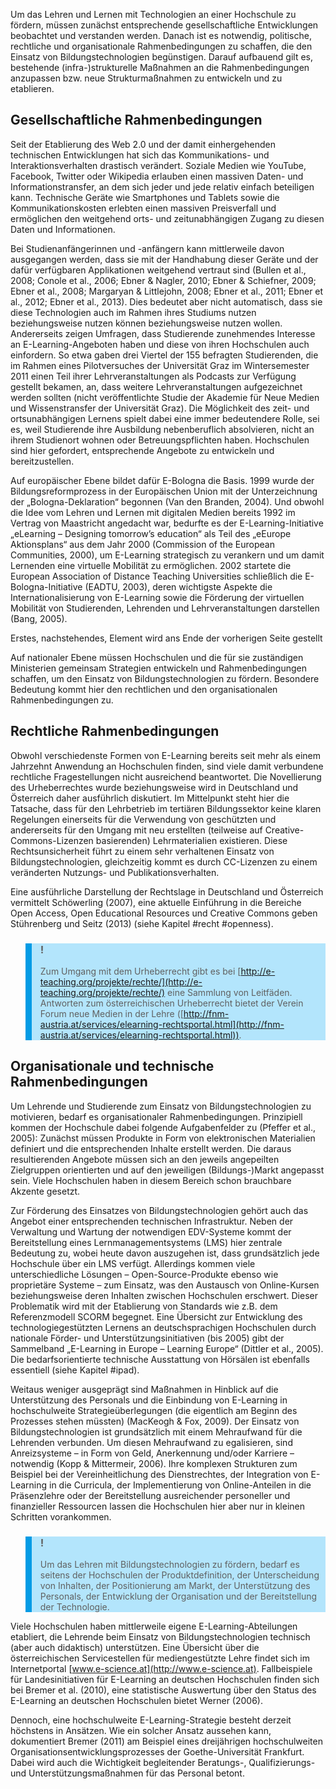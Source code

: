 <!-- filename: 02_Rahmenbedingungen.md -->
<!-- title: Rahmenbedingungen -->

Um das Lehren und Lernen mit Technologien an einer Hochschule zu fördern, müssen zunächst entsprechende gesellschaftliche Entwicklungen beobachtet und verstanden werden. Danach ist es notwendig, politische, rechtliche und organisationale Rahmenbedingungen zu schaffen, die den Einsatz von Bildungstechnologien begünstigen. Darauf aufbauend gilt es, bestehende (infra-)strukturelle Maßnahmen an die Rahmenbedingungen anzupassen bzw. neue Strukturmaßnahmen zu entwickeln und zu etablieren.

## Gesellschaftliche Rahmenbedingungen

Seit der Etablierung des Web 2.0 und der damit einhergehenden technischen Entwicklungen hat sich das Kommunikations- und Interaktionsverhalten drastisch verändert. Soziale Medien wie YouTube, Facebook, Twitter oder Wikipedia erlauben einen massiven Daten- und Informationstransfer, an dem sich jeder und jede relativ einfach beteiligen kann. Technische Geräte wie Smartphones und Tablets sowie die Kommunikationskosten erlebten einen massiven Preisverfall und ermöglichen den weitgehend orts- und zeitunabhängigen Zugang zu diesen Daten und Informationen.

Bei Studienanfängerinnen und -anfängern kann mittlerweile davon ausgegangen werden, dass sie mit der Handhabung dieser Geräte und der dafür verfügbaren Applikationen weitgehend vertraut sind (Bullen et al., 2008; Conole et al., 2006; Ebner &amp; Nagler, 2010; Ebner &amp; Schiefner, 2009; Ebner et al., 2008; Margaryan &amp; Littlejohn, 2008; Ebner et al., 2011; Ebner et al., 2012; Ebner et al., 2013). Dies bedeutet aber nicht automatisch, dass sie diese Technologien auch im Rahmen ihres Studiums nutzen beziehungsweise nutzen können beziehungsweise nutzen wollen. Andererseits zeigen Umfragen, dass Studierende zunehmendes Interesse an E-Learning-Angeboten haben und diese von ihren Hochschulen auch einfordern. So etwa gaben drei Viertel der 155 befragten Studierenden, die im Rahmen eines Pilotversuches der Universität Graz im Wintersemester 2011 einen Teil ihrer Lehrveranstaltungen als Podcasts zur Verfügung gestellt bekamen, an, dass weitere Lehrveranstaltungen aufgezeichnet werden sollten (nicht veröffentlichte Studie der Akademie für Neue Medien und Wissenstransfer der Universität Graz). Die Möglichkeit des zeit- und ortsunabhängigen Lernens spielt dabei eine immer bedeutendere Rolle, sei es, weil Studierende ihre Ausbildung nebenberuflich absolvieren, nicht an ihrem Studienort wohnen oder Betreuungspflichten haben. Hochschulen sind hier gefordert, entsprechende Angebote zu entwickeln und bereitzustellen.

Auf europäischer Ebene bildet dafür E-Bologna die Basis. 1999 wurde der Bildungsreformprozess in der Europäischen Union mit der Unterzeichnung der „Bologna-Deklaration“ begonnen (Van den Branden, 2004). Und obwohl die Idee vom Lehren und Lernen mit digitalen Medien bereits 1992 im Vertrag von Maastricht angedacht war, bedurfte es der E-Learning-Initiative „eLearning – Designing tomorrow’s education“ als Teil des „eEurope Aktionsplans“ aus dem Jahr 2000 (Commission of the European Communities, 2000), um E-Learning strategisch zu verankern und um damit Lernenden eine virtuelle Mobilität zu ermöglichen. 2002 startete die European Association of Distance Teaching Universities schließlich die E-Bologna-Initiative (EADTU, 2003), deren wichtigste Aspekte die Internationalisierung von E-Learning sowie die Förderung der virtuellen Mobilität von Studierenden, Lehrenden und Lehrveranstaltungen darstellen (Bang, 2005).

Erstes, nachstehendes, Element wird ans Ende der vorherigen Seite gestellt

Auf nationaler Ebene müssen Hochschulen und die für sie zuständigen Ministerien gemeinsam Strategien entwickeln und Rahmenbedingungen schaffen, um den Einsatz von Bildungstechnologien zu fördern. Besondere Bedeutung kommt hier den rechtlichen und den organisationalen Rahmenbedingungen zu.

## Rechtliche Rahmenbedingungen

Obwohl verschiedenste Formen von E-Learning bereits seit mehr als einem Jahrzehnt Anwendung an Hochschulen finden, sind viele damit verbundene rechtliche Fragestellungen nicht ausreichend beantwortet. Die Novellierung des Urheberrechtes wurde beziehungsweise wird in Deutschland und Österreich daher ausführlich diskutiert. Im Mittelpunkt steht hier die Tatsache, dass für den Lehrbetrieb im tertiären Bildungssektor keine klaren Regelungen einerseits für die Verwendung von geschützten und andererseits für den Umgang mit neu erstellten (teilweise auf Creative-Commons-Lizenzen basierenden) Lehrmaterialien existieren. Diese Rechtsunsicherheit führt zu einem sehr verhaltenen Einsatz von Bildungstechnologien, gleichzeitig kommt es durch CC-Lizenzen zu einem veränderten Nutzungs- und Publikationsverhalten.

Eine ausführliche Darstellung der Rechtslage in Deutschland und Österreich vermittelt Schöwerling (2007), eine aktuelle Einführung in die Bereiche Open Access, Open Educational Resources und Creative Commons geben Stührenberg und Seitz (2013) (siehe Kapitel #recht #openness).

<blockquote style="background: #B3E5FC; border-left: 10px solid #039BE5">

### !

Zum Umgang mit dem Urheberrecht gibt es bei [http://e-teaching.org/projekte/rechte/](http://e-teaching.org/projekte/rechte/) eine Sammlung von Leitfäden. Antworten zum österreichischen Urheberrecht bietet der Verein Forum neue Medien in der Lehre ([http://fnm-austria.at/services/elearning-rechtsportal.html](http://fnm-austria.at/services/elearning-rechtsportal.html)).

</blockquote>

## Organisationale und technische Rahmenbedingungen

Um Lehrende und Studierende zum Einsatz von Bildungstechnologien zu motivieren, bedarf es organisationaler Rahmenbedingungen. Prinzipiell kommen der Hochschule dabei folgende Aufgabenfelder zu (Pfeffer et al., 2005): Zunächst müssen Produkte in Form von elektronischen Materialien definiert und die entsprechenden Inhalte erstellt werden. Die daraus resultierenden Angebote müssen sich an den jeweils angepeilten Zielgruppen orientierten und auf den jeweiligen (Bildungs-)Markt angepasst sein. Viele Hochschulen haben in diesem Bereich schon brauchbare Akzente gesetzt.

Zur Förderung des Einsatzes von Bildungstechnologien gehört auch das Angebot einer entsprechenden technischen Infrastruktur. Neben der Verwaltung und Wartung der notwendigen EDV-Systeme kommt der Bereitstellung eines Lernmanagementsystems (LMS) hier zentrale Bedeutung zu, wobei heute davon auszugehen ist, dass grundsätzlich jede Hochschule über ein LMS verfügt. Allerdings kommen viele unterschiedliche Lösungen – Open-Source-Produkte ebenso wie proprietäre Systeme – zum Einsatz, was den Austausch von Online-Kursen beziehungsweise deren Inhalten zwischen Hochschulen erschwert. Dieser Problematik wird mit der Etablierung von Standards wie z.B. dem Referenzmodell SCORM begegnet. Eine Übersicht zur Entwicklung des technologiegestützten Lernens an deutschsprachigen Hochschulen durch nationale Förder- und Unterstützungsinitiativen (bis 2005) gibt der Sammelband „E-Learning in Europe – Learning Europe“ (Dittler et al., 2005). Die bedarfsorientierte technische Ausstattung von Hörsälen ist ebenfalls essentiell (siehe Kapitel #ipad).

Weitaus weniger ausgeprägt sind Maßnahmen in Hinblick auf die Unterstützung des Personals und die Einbindung von E-Learning in hochschulweite Strategieüberlegungen (die eigentlich am Beginn des Prozesses stehen müssten) (MacKeogh &amp; Fox, 2009). Der Einsatz von Bildungstechnologien ist grundsätzlich mit einem Mehraufwand für die Lehrenden verbunden. Um diesen Mehraufwand zu egalisieren, sind Anreizsysteme – in Form von Geld, Anerkennung und/oder Karriere – notwendig (Kopp &amp; Mittermeir, 2006). Ihre komplexen Strukturen zum Beispiel bei der Vereinheitlichung des Dienstrechtes, der Integration von E-Learning in die Curricula, der Implementierung von Online-Anteilen in die Präsenzlehre oder der Bereitstellung ausreichender personeller und finanzieller Ressourcen lassen die Hochschulen hier aber nur in kleinen Schritten vorankommen.

<blockquote style="background: #B3E5FC; border-left: 10px solid #039BE5">

### !

Um das Lehren mit Bildungstechnologien zu fördern, bedarf es seitens der Hochschulen der Produktdefinition, der Unterscheidung von Inhalten, der Positionierung am Markt, der Unterstützung des Personals, der Entwicklung der Organisation und der Bereitstellung der Technologie.

</blockquote>

Viele Hochschulen haben mittlerweile eigene E-Learning-Abteilungen etabliert, die Lehrende beim Einsatz von Bildungstechnologien technisch (aber auch didaktisch) unterstützen. Eine Übersicht über die österreichischen Servicestellen für mediengestützte Lehre findet sich im Internetportal [www.e-science.at](http://www.e-science.at). Fallbeispiele für Landesinitiativen für E-Learning an deutschen Hochschulen finden sich bei Bremer et al. (2010), eine statistische Auswertung über den Status des E-Learning an deutschen Hochschulen bietet Werner (2006).

Dennoch, eine hochschulweite E-Learning-Strategie besteht derzeit höchstens in Ansätzen. Wie ein solcher Ansatz aussehen kann, dokumentiert Bremer (2011) am Beispiel eines dreijährigen hochschulweiten Organisationsentwicklungsprozesses der Goethe-Universität Frankfurt. Dabei wird auch die Wichtigkeit begleitender Beratungs-, Qualifizierungs- und Unterstützungsmaßnahmen für das Personal betont.
